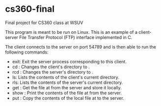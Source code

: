 # cs360-final
Final project for CS360 class at WSUV

This program is meant to be run on Linux.
This is an example of a client-server File Transfer Protocol (FTP) interface implemented in C.

The client connects to the server on port 54789 and is then able to run the following commands:
- exit:             Exit the server process corresponding to this client.
- cd <pathname>:    Changes the client's directory to <pathname>.
- rcd <pathname>:   Changes the server's directory to <pathname>.
- ls:               Lists the contents of the client's current directory.
- rls:              Lists the contents of the server's current directory.
- get <pathname>:   Get the file at <pathname> from the server and store it locally.
- show <pathname>:  Print the contents of the file at <pathname> from the server.
- put <pathname>:   Copy the contents of the local file at <pathname> to the server.

